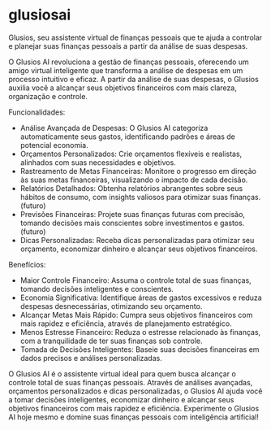 # glusiosai
Glusios, seu assistente virtual de finanças pessoais que te ajuda a controlar e planejar suas finanças pessoais a partir da análise de suas despesas.

O Glusios AI revoluciona a gestão de finanças pessoais, oferecendo um amigo virtual inteligente que transforma a análise de despesas em um processo intuitivo e eficaz. A partir da análise de suas despesas, o Glusios auxilia você a alcançar seus objetivos financeiros com mais clareza, organização e controle.

Funcionalidades:

- Análise Avançada de Despesas: O Glusios AI categoriza automaticamente seus gastos, identificando padrões e áreas de potencial economia.
- Orçamentos Personalizados: Crie orçamentos flexíveis e realistas, alinhados com suas necessidades e objetivos.
- Rastreamento de Metas Financeiras: Monitore o progresso em direção às suas metas financeiras, visualizando o impacto de cada decisão.
- Relatórios Detalhados: Obtenha relatórios abrangentes sobre seus hábitos de consumo, com insights valiosos para otimizar suas finanças. (futuro)
- Previsões Financeiras: Projete suas finanças futuras com precisão, tomando decisões mais conscientes sobre investimentos e gastos. (futuro)
- Dicas Personalizadas: Receba dicas personalizadas para otimizar seu orçamento, economizar dinheiro e alcançar seus objetivos financeiros.


Benefícios:

- Maior Controle Financeiro: Assuma o controle total de suas finanças, tomando decisões inteligentes e conscientes.
- Economia Significativa: Identifique áreas de gastos excessivos e reduza despesas desnecessárias, otimizando seu orçamento.
- Alcançar Metas Mais Rápido: Cumpra seus objetivos financeiros com mais rapidez e eficiência, através de planejamento estratégico.
- Menos Estresse Financeiro: Reduza o estresse relacionado às finanças, com a tranquilidade de ter suas finanças sob controle.
- Tomada de Decisões Inteligentes: Baseie suas decisões financeiras em dados precisos e análises personalizadas.


O Glusios AI é o assistente virtual ideal para quem busca alcançar o controle total de suas finanças pessoais. Através de análises avançadas, orçamentos personalizados e dicas personalizadas, o Glusios AI ajuda você a tomar decisões inteligentes, economizar dinheiro e alcançar seus objetivos financeiros com mais rapidez e eficiência. Experimente o Glusios AI hoje mesmo e domine suas finanças pessoais com inteligência artificial!
